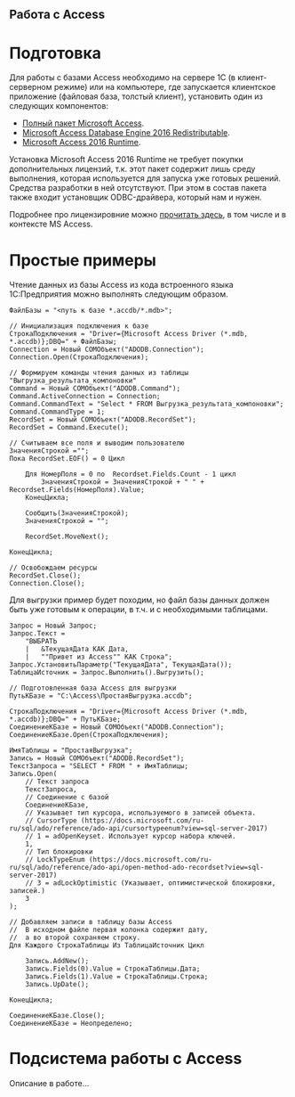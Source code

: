 ## Работа с Access

# Подготовка

Для работы с базами Access необходимо на сервере 1С (в клиент-серверном режиме) или на компьютере, где запускается клиентское приложение (файловая база, толстый клиент), установить один из следующих компонентов:
- [Полный пакет Microsoft Access](https://infostart.ru/redirect.php?url=aHR0cHM6Ly9wcm9kdWN0cy5vZmZpY2UuY29tL3J1LXJ1L2NvbXBhcmUtYWxsLW1pY3Jvc29mdC1vZmZpY2UtcHJvZHVjdHM/dGFiPTEmYW1wO09DSUQ9QUlENjc5NDcxX09PX0RMQ19RNHJlZnJlc2g=).
- [Microsoft Access Database Engine 2016 Redistributable](https://infostart.ru/redirect.php?url=aHR0cHM6Ly93d3cubWljcm9zb2Z0LmNvbS9lbi11cy9kb3dubG9hZC9kZXRhaWxzLmFzcHg/aWQ9NTQ5MjA=).
- [Microsoft Access 2016 Runtime](https://infostart.ru/redirect.php?url=aHR0cHM6Ly93d3cubWljcm9zb2Z0LmNvbS9ydS1SVS9kb3dubG9hZC9kZXRhaWxzLmFzcHg/aWQ9NTAwNDA=).

Установка Microsoft Access 2016 Runtime не требует покупки дополнительных лицензий, т.к. этот пакет содержит лишь среду выполнения, которая используется для запуска уже готовых решений. Средства разработки в ней отсутствуют. При этом в состав пакета также входит установщик ODBC-драйвера, который нам и нужен.

Подробнее про лицензировние можно [прочитать здесь](https://infostart.ru/redirect.php?url=aHR0cHM6Ly93d3cucmlwdGlkZWhvc3RpbmcuY29tL2Jsb2cvdGFnL21pY3Jvc29mdC1saWNlbnNpbmcv), в том числе и в контексте MS Access.

# Простые примеры

Чтение данных из базы Access из кода встроенного языка 1С:Предприятия можно выполнять следующим образом.
```bsl
ФайлБазы = "<путь к базе *.accdb/*.mdb>";

// Инициализация подключения к базе
СтрокаПодключения = "Driver={Microsoft Access Driver (*.mdb, *.accdb)};DBQ=" + ФайлБазы;
Connection = Новый COMОбъект("ADODB.Connection");	
Connection.Open(СтрокаПодключения);

// Формируем команды чтения данных из таблицы "Выгрузка_результата_компоновки"
Command = Новый COMОбъект("ADODB.Command");
Command.ActiveConnection = Connection;
Command.CommandText = "Select * FROM Выгрузка_результата_компоновки";
Command.CommandType = 1;
RecordSet = Новый COMОбъект("ADODB.RecordSet");
RecordSet = Command.Execute();

// Считываем все поля и выводим пользователю
ЗначенияСтрокой ="";
Пока RecordSet.EOF() = 0 Цикл
	
	Для НомерПоля = 0 по  Recordset.Fields.Count - 1 цикл
		ЗначенияСтрокой = ЗначенияСтрокой + " " + Recordset.Fields(НомерПоля).Value;
	КонецЦикла;
	
	Сообщить(ЗначенияСтрокой);		
	ЗначенияСтрокой = "";
	
	RecordSet.MoveNext();
	
КонецЦикла;

// Освобождаем ресурсы
RecordSet.Close();
Connection.Close();
```

Для выгрузки пример будет походим, но файл базы данных должен быть уже готовым к операции, в т.ч. и с необходимыми таблицами.
```bsl
Запрос = Новый Запрос;
Запрос.Текст = 
	"ВЫБРАТЬ
	|	&ТекущаяДата КАК Дата,
	|	""Привет из Access"" КАК Строка";	
Запрос.УстановитьПараметр("ТекущаяДата", ТекущаяДата());
ТаблицаИсточник = Запрос.Выполнить().Выгрузить();

// Подготовленная база Access для выгрузки
ПутьКБазе = "C:\Access\ПростаяВыгрузка.accdb";

СтрокаПодключения = "Driver={Microsoft Access Driver (*.mdb, *.accdb)};DBQ=" + ПутьКБазе;
СоединениеКБазе = Новый COMОбъект("ADODB.Connection");	
СоединениеКБазе.Open(СтрокаПодключения);

ИмяТаблицы = "ПростаяВыгрузка";
Запись = Новый COMОбъект("ADODB.RecordSet");	
ТекстЗапроса = "SELECT * FROM " + ИмяТаблицы;	
Запись.Open(
	// Текст запроса 
	ТекстЗапроса, 
	// Соединение с базой
	СоединениеКБазе,
	// Указывает тип курсора, используемого в записей объекта.
	// CursorType (https://docs.microsoft.com/ru-ru/sql/ado/reference/ado-api/cursortypeenum?view=sql-server-2017)
	// 1 = adOpenKeyset. Использует курсор набора ключей. 
	1, 			  
	// Тип блокировки
	// LockTypeEnum (https://docs.microsoft.com/ru-ru/sql/ado/reference/ado-api/open-method-ado-recordset?view=sql-server-2017)
	// 3 = adLockOptimistic (Указывает, оптимистической блокировки, записей.)
	3
);

// Добавляем записи в таблицу базы Access
//	В исходном файле первая колонка содержит дату,
//	а во второй сохраняем строку.
Для Каждого СтрокаТаблицы Из ТаблицаИсточник Цикл
	
	Запись.AddNew();
	Запись.Fields(0).Value = СтрокаТаблицы.Дата;
	Запись.Fields(1).Value = СтрокаТаблицы.Строка;
	Запись.UpDate();
	
КонецЦикла;	

СоединениеКБазе.Close();
СоединениеКБазе = Неопределено;
```

# Подсистема работы с Access

Описание в работе...

